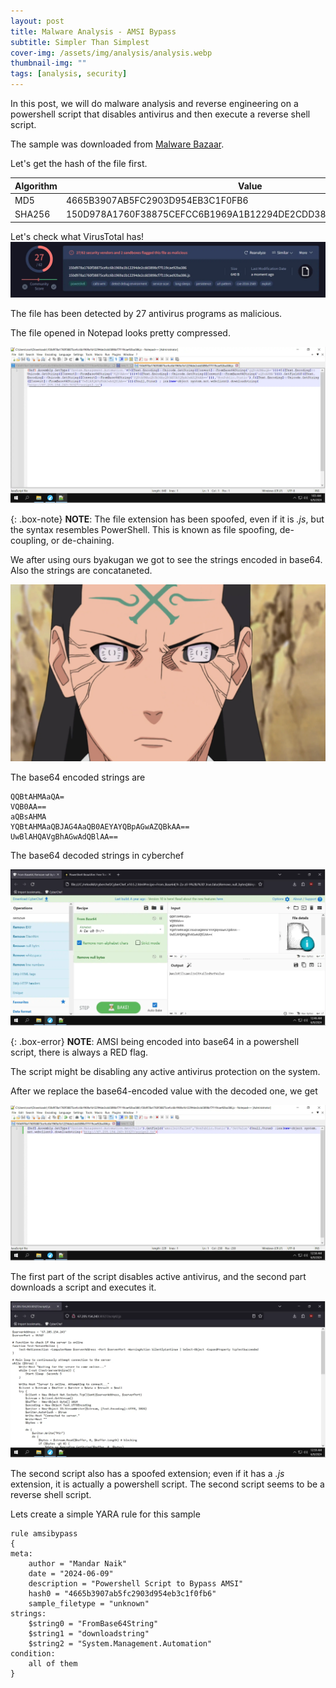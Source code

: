 ```yaml
---
layout: post
title: Malware Analysis - AMSI Bypass
subtitle: Simpler Than Simplest
cover-img: /assets/img/analysis/analysis.webp
thumbnail-img: ""
tags: [analysis, security]
---
```

In this post, we will do malware analysis and reverse engineering on a powershell script that disables antivirus and then execute a reverse shell script.

The sample was downloaded from [Malware Bazaar](https://bazaar.abuse.ch/sample/150d978a1760f38875cefcc6b1969a1b12294de2cdd3898cf7f119cae92ba386/). 

Let's get the hash of the file first.

|Algorithm|Value|
|-|-|
|MD5|4665B3907AB5FC2903D954EB3C1F0FB6|
|SHA256|150D978A1760F38875CEFCC6B1969A1B12294DE2CDD3898CF7F119CAE92BA386|

Let's check what VirusTotal has!
![virustotal result](../assets/img/analysis/amsi-bypass/virustotal-result.webp)

The file has been detected by 27 antivirus programs as malicious.

The file opened in Notepad looks pretty compressed.

![compressed script](../assets/img/analysis/amsi-bypass/compressed-script.webp)

{: .box-note}
**NOTE**: The file extension has been spoofed, even if it is *.js*, but the syntax resembles PowerShell. This is known as file spoofing, de-coupling, or de-chaining.

We after using ours byakugan we got to see the strings encoded in base64. Also the strings are concataneted.

![byakugan](../assets/img/analysis/amsi-bypass/byakugan.webp)

The base64 encoded strings are

```
QQBtAHMAaQA=
VQB0AA==
aQBsAHMA
YQBtAHMAaQBJAG4AaQB0AEYAYQBpAGwAZQBkAA==
UwBlAHQAVgBhAGwAdQBlAA==
```

The base64 decoded strings in cyberchef

![base64 decoded](../assets/img/analysis/amsi-bypass/base64-decoded.webp)

{: .box-error}
**NOTE**: AMSI being encoded into base64 in a powershell script, there is always a RED flag.

The script might be disabling any active antivirus protection on the system.

After we replace the base64-encoded value with the decoded one, we get

![plain script](../assets/img/analysis/amsi-bypass/plain-script.webp)

The first part of the script disables active antivirus, and the second part downloads a script and executes it.

![actual payload](../assets/img/analysis/amsi-bypass/actual-payload.webp)

The second script also has a spoofed extension; even if it has a *.js* extension, it is actually a powershell script. The second script seems to be a reverse shell script.

Lets create a simple YARA rule for this sample
~~~
rule amsibypass
{
meta:
	author = "Mandar Naik"
	date = "2024-06-09"
	description = "Powershell Script to Bypass AMSI"
	hash0 = "4665b3907ab5fc2903d954eb3c1f0fb6"
	sample_filetype = "unknown"
strings:
	$string0 = "FromBase64String"
	$string1 = "downloadstring"
	$string2 = "System.Management.Automation"
condition:
	all of them
}
~~~